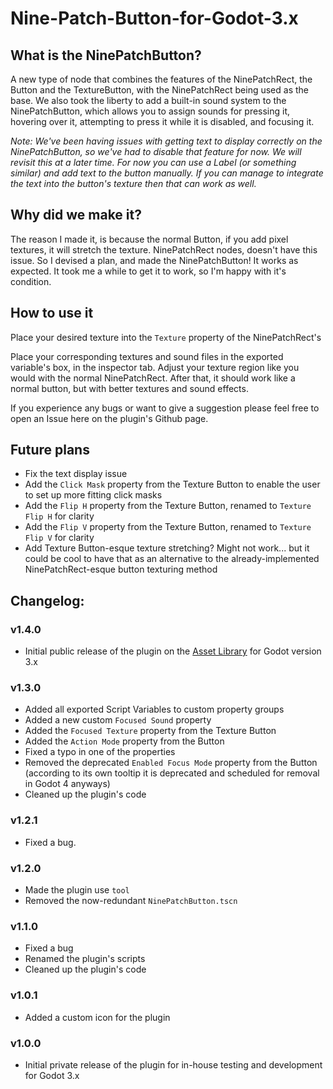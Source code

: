 # Nine-Patch-Button-for-Godot-3.x

## What is the NinePatchButton?
A new type of node that combines the features of the NinePatchRect, the Button and the TextureButton, with the NinePatchRect being used as the base. We also took the liberty to add a built-in sound system to the NinePatchButton, which allows you to assign sounds for pressing it, hovering over it, attempting to press it while it is disabled, and focusing it.

*Note: We've been having issues with getting text to display correctly on the NinePatchButton, so we've had to disable that feature for now. We will revisit this at a later time. For now you can use a Label (or something similar) and add text to the button manually. If you can manage to integrate the text into the button's texture then that can work as well.*

## Why did we make it?

The reason I made it, is because the normal Button, if you add pixel textures, it will stretch the texture. NinePatchRect nodes, doesn't have this issue. So I devised a plan, and made the NinePatchButton! It works as expected. It took me a while to get it to work, so I'm happy with it's condition.

## How to use it
Place your desired texture into the `Texture` property of the NinePatchRect's 

Place your corresponding textures and sound files in the exported variable's box, in the inspector tab. Adjust your texture region like you would with the normal NinePatchRect. After that, it should work like a normal button, but with better textures and sound effects.

If you experience any bugs or want to give a suggestion please feel free to open an Issue here on the plugin's Github page.

## Future plans
- Fix the text display issue
- Add the `Click Mask` property from the Texture Button to enable the user to set up more fitting click masks
- Add the `Flip H` property from the Texture Button, renamed to `Texture Flip H` for clarity
- Add the `Flip V` property from the Texture Button, renamed to `Texture Flip V` for clarity
- Add Texture Button-esque texture stretching? Might not work... but it could be cool to have that as an alternative to the already-implemented NinePatchRect-esque button texturing method

## Changelog:
### v1.4.0
- Initial public release of the plugin on the [Asset Library](https://godotengine.org/asset-library) for Godot version 3.x

### v1.3.0
- Added all exported Script Variables to custom property groups
- Added a new custom `Focused Sound` property
- Added the `Focused Texture` property from the Texture Button
- Added the `Action Mode` property from the Button
- Fixed a typo in one of the properties
- Removed the deprecated `Enabled Focus Mode` property from the Button (according to its own tooltip it is deprecated and scheduled for removal in Godot 4 anyways)
- Cleaned up the plugin's code

### v1.2.1
- Fixed a bug.

### v1.2.0
- Made the plugin use `tool`
- Removed the now-redundant `NinePatchButton.tscn`

### v1.1.0
- Fixed a bug
- Renamed the plugin's scripts
- Cleaned up the plugin's code

### v1.0.1
- Added a custom icon for the plugin

### v1.0.0
- Initial private release of the plugin for in-house testing and development for Godot 3.x
